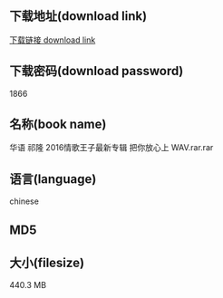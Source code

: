 ## 下载地址(download link)
[下载链接 download link](https://voluble-croquembouche-d321dc.netlify.app/?s=%E5%8D%8E%E8%AF%AD+%E7%A5%81%E9%9A%86+2016%E6%83%85%E6%AD%8C%E7%8E%8B%E5%AD%90%E6%9C%80%E6%96%B0%E4%B8%93%E8%BE%91+%E6%8A%8A%E4%BD%A0%E6%94%BE%E5%BF%83%E4%B8%8A+WAV.rar)

## 下载密码(download password)
1866

## 名称(book name)
华语 祁隆 2016情歌王子最新专辑 把你放心上 WAV.rar.rar

## 语言(language)
chinese

## MD5


## 大小(filesize)
440.3 MB
